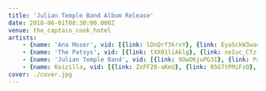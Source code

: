 ```yaml
---
title: 'Julian Temple Band Album Release'
date: 2018-06-01T08:30:00.000Z
venue: the_captain_cook_hotel
artists:
    - {name: 'Ana Moser', vid: [{link: lDnQrf3krxY}, {link: EyaSckW3wac}]}
    - {name: 'The Patsys', vid: [{link: tXX01liAklg}, {link: neIuc_Cfzfc}]}
    - {name: 'Julian Temple Band', vid: [{link: 9OwOKjuPG3I}, {link: PxfG-3ddSBA}, {link: LV3oQEN39XA}]}
    - {name: Koizilla, vid: [{link: ZxFF28-aKeU}, {link: 05G7tPMiFzQ}, {link: CdrrnW-1gj4}]}
cover: ./cover.jpg
---
```

